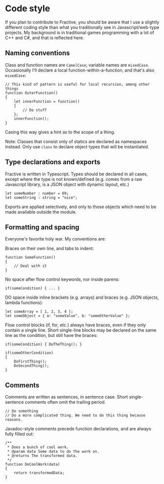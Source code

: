 # Code style

If you plan to contribute to Fractive, you should be aware that I use a slightly different coding style than what you traditionally see in Javascript/web-type projects. My background is in traditional games programming with a lot of C++ and C#, and that is reflected here.

## Naming conventions

Class and function names are `CamelCase`; variable names are `mixedCase`. Occasionally I'll declare a local function-within-a-function, and that's also `mixedCase`:

	// This kind of pattern is useful for local recursion, among other things
	function OuterFunction()
	{
		let innerFunction = function()
		{
			// Do stuff
		};
		innerFunction();
	}

Casing this way gives a hint as to the scope of a thing.

Note: Classes that consist only of statics are declared as namespaces instead. Only use `class` to declare object types that will be instantiated.

## Type declarations and exports

Fractive is written in Typescript. Types should be declared in all cases, except where the type is not known/defined (e.g. comes from a raw Javascript library, is a JSON object with dynamic layout, etc.)

	let someNumber : number = 69;
	let someString : string = "nice";

Exports are applied selectively, and only to those objects which need to be made available outside the module.

## Formatting and spacing

Everyone's favorite holy war. My conventions are:

Braces on their own line, and tabs to indent:

	function SomeFunction()
	{
		// Deal with it
	}

No space after flow control keywords, nor inside parens:

	if(someCondition) { ... }

DO space inside inline brackets (e.g. arrays) and braces (e.g. JSON objects, lambda functions):

	let someArray = [ 1, 2, 3, 4 ];
	let someObject = { a: "someValue", b: "someOtherValue" };

Flow control blocks (if, for, etc.) always have braces, even if they only contain a single line. Short single-line blocks may be declared on the same line as the condition, but still have the braces:

	if(someCondition) { DoTheThing(); }
	
	if(someOtherCondition)
	{
		DoFirstThing();
		DoSecondThing();
	}

## Comments

Comments are written as sentences, in sentence case. Short single-sentence comments often omit the trailing period.

	// Do something
	// Do a more complicated thing. We need to do this thing because reasons.

Javadoc-style comments precede function declarations, and are always fully filled out:

	/**
	 * Does a bunch of cool work.
	 * @param data Some data to do the work on.
	 * @returns The transformed data.
	 */
	function DoCoolWork(data)
	{
		return transformedData;
	}
